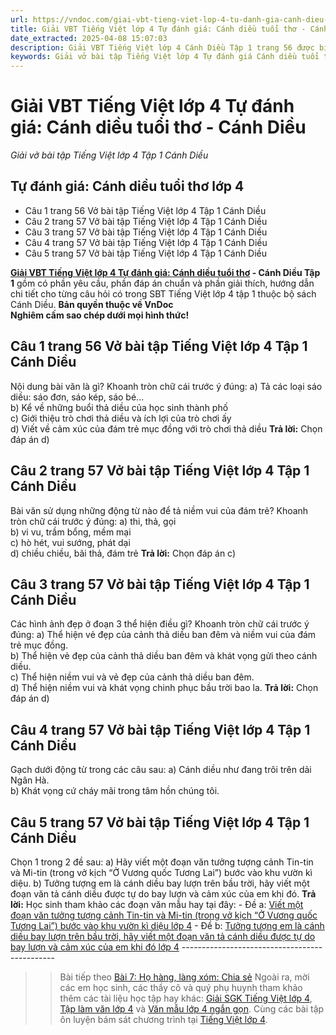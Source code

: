 ```yaml
---
url: https://vndoc.com/giai-vbt-tieng-viet-lop-4-tu-danh-gia-canh-dieu-tuoi-tho-canh-dieu-303545
title: Giải VBT Tiếng Việt lớp 4 Tự đánh giá: Cánh diều tuổi thơ - Cánh Diều - Giải vở bài tập Tiếng Việt lớp 4 Tập 1 Cánh Diều - VnDoc.com
date_extracted: 2025-04-08 15:07:03
description: Giải VBT Tiếng Việt lớp 4 Cánh Diều Tập 1 trang 56 được biên soạn nhằm giúp các em HS đạt kết quả tốt trong quá trình làm bài tập và học tập môn Tiếng Việt lớp 4.
keywords: Giải vở bài tập Tiếng Việt lớp 4 Tự đánh giá Cánh diều tuổi thơ,Tự đánh giá Cánh diều tuổi thơ lớp 4,Tự đánh giá Cánh diều tuổi thơ,Cánh diều tuôi thơ lớp 4,giải bài Tự đánh giá Cánh diều tuổi thơ lớp 4,tiếng việt lớp 4 Tự đánh giá Cánh diều tuổi thơ,tiếng việt lớp 4,tiếng việt lớp 4 Cánh Diều,vở bài tập tiếng việt lớp 4,sách tiếng việt lớp 4,bài tập tiếng việt lớp 4,giải bài tập tiếng việt lớp 4,tiếng việt lớp 4 tập 1
---
```


# Giải VBT Tiếng Việt lớp 4 Tự đánh giá: Cánh diều tuổi thơ - Cánh Diều
 _Giải vở bài tập Tiếng Việt lớp 4 Tập 1 Cánh Diều_
## Tự đánh giá: Cánh diều tuổi thơ lớp 4
  * Câu 1 trang 56 Vở bài tập Tiếng Việt lớp 4 Tập 1 Cánh Diều
  * Câu 2 trang 57 Vở bài tập Tiếng Việt lớp 4 Tập 1 Cánh Diều
  * Câu 3 trang 57 Vở bài tập Tiếng Việt lớp 4 Tập 1 Cánh Diều
  * Câu 4 trang 57 Vở bài tập Tiếng Việt lớp 4 Tập 1 Cánh Diều
  * Câu 5 trang 57 Vở bài tập Tiếng Việt lớp 4 Tập 1 Cánh Diều

**[Giải VBT Tiếng Việt lớp 4 Tự đánh giá: Cánh diều tuổi thơ](<https://vndoc.com/giai-vbt-tieng-viet-lop-4-tu-danh-gia-canh-dieu-tuoi-tho-canh-dieu-303545>) \- Cánh Diều Tập 1** gồm có phần yêu cầu, phần đáp án chuẩn và phần giải thích, hướng dẫn chi tiết cho từng câu hỏi có trong SBT Tiếng Việt lớp 4 tập 1 thuộc bộ  sách Cánh Diều.
**Bản quyền thuộc về VnDoc**   
**Nghiêm cấm sao chép dưới mọi hình thức\!**
## **Câu 1 trang 56 Vở bài tập Tiếng Việt lớp 4 Tập 1 Cánh Diều**
Nội dung bài văn là gì? Khoanh tròn chữ cái trước ý đúng:
a\) Tả các loại sáo diều: sáo đơn, sáo kép, sáo bé...  
b\) Kể về những buổi thả diều của học sinh thành phố  
c\) Giới thiệu trò chơi thả diều và ích lợi của trò chơi ấy  
d\) Viết về cảm xúc của đám trẻ mục đồng với trò chơi thả diều
**Trả lời:** Chọn đáp án d\)
## **Câu 2 trang 57 Vở bài tập Tiếng Việt lớp 4 Tập 1 Cánh Diều**
Bài văn sử dụng những động từ nào để tả niềm vui của đám trẻ? Khoanh tròn chữ cái trước ý đúng:
a\) thi, thả, gọi  
b\) vi vu, trầm bổng, mềm mại  
c\) hò hét, vui sướng, phát dại  
d\) chiều chiều, bãi thả, đám trẻ
**Trả lời:** Chọn đáp án c\)
## **Câu 3 trang 57 Vở bài tập Tiếng Việt lớp 4 Tập 1 Cánh Diều**
Các hình ảnh đẹp ở đoạn 3 thể hiện điều gì? Khoanh tròn chữ cái trước ý đúng:
a\) Thể hiện vẻ đẹp của cảnh thả diều ban đêm và niềm vui của đám trẻ mục đồng.  
b\) Thể hiện vẻ đẹp của cảnh thả diều ban đêm và khát vọng gửi theo cánh diều.  
c\) Thể hiện niềm vui và vẻ đẹp của cảnh thả diều ban đêm.  
d\) Thể hiện niềm vui và khát vọng chinh phục bầu trời bao la.
**Trả lời:** Chọn đáp án d\)
## **Câu 4 trang 57 Vở bài tập Tiếng Việt lớp 4 Tập 1 Cánh Diều**
Gạch dưới động từ trong các câu sau:
a\) Cánh diều như đang trôi trên dải Ngân Hà.  
b\) Khát vọng cứ cháy mãi trong tâm hồn chúng tôi.
## **Câu 5 trang 57 Vở bài tập Tiếng Việt lớp 4 Tập 1 Cánh Diều**
Chọn 1 trong 2 đề sau:
a\) Hãy viết một đoạn văn tưởng tượng cảnh Tin-tin và Mi-tin \(trong vở kịch “Ở Vương quốc Tương Lai”\) bước vào khu vườn kì diệu.
b\) Tưởng tượng em là cánh diều bay lượn trên bầu trời, hãy viết một đoạn văn tả cánh diều được tự do bay lượn và cảm xúc của em khi đó.
**Trả lời:** Học sinh tham khảo các đoạn văn mẫu hay tại đây:
\- Đề a: [Viết một đoạn văn tưởng tượng cảnh Tin-tin và Mi-tin \(trong vở kịch “Ở Vương quốc Tương Lai”\) bước vào khu vườn kì diệu lớp 4](<https://vndoc.com/viet-mot-doan-van-tuong-tuong-canh-tin-tin-va-mi-tin-buoc-vao-khu-vuon-ki-dieu-lop-4-302265>)
\- Đề b: [Tưởng tượng em là cánh diều bay lượn trên bầu trời, hãy viết một đoạn văn tả cánh diều được tự do bay lượn và cảm xúc của em khi đó lớp 4](<https://vndoc.com/tuong-tuong-em-la-canh-dieu-bay-luon-tren-bau-troi-lop-4-302266>)
\----------------------------------------------
>> Bài tiếp theo [Bài 7: Họ hàng, làng xóm: Chia sẻ](<https://vndoc.com/giai-vbt-tieng-viet-lop-4-bai-7-ho-hang-lang-xom-chia-se-canh-dieu-303547>)
Ngoài ra, mời các em học sinh, các thầy cô và quý phụ huynh tham khảo thêm các tài liệu học tập hay khác: [Giải SGK Tiếng Việt lớp 4](<https://vndoc.com/tieng-viet-lop4>), [Tập làm văn lớp 4](<https://vndoc.com/tap-lam-van-lop4>) và [Văn mẫu lớp 4 ngắn gọn](<https://vndoc.com/van-mieu-ta-lop4>). Cùng các bài tập ôn luyện bám sát chương trình tại [Tiếng Việt lớp 4](<https://vndoc.com/tieng-viet-lop4>).
